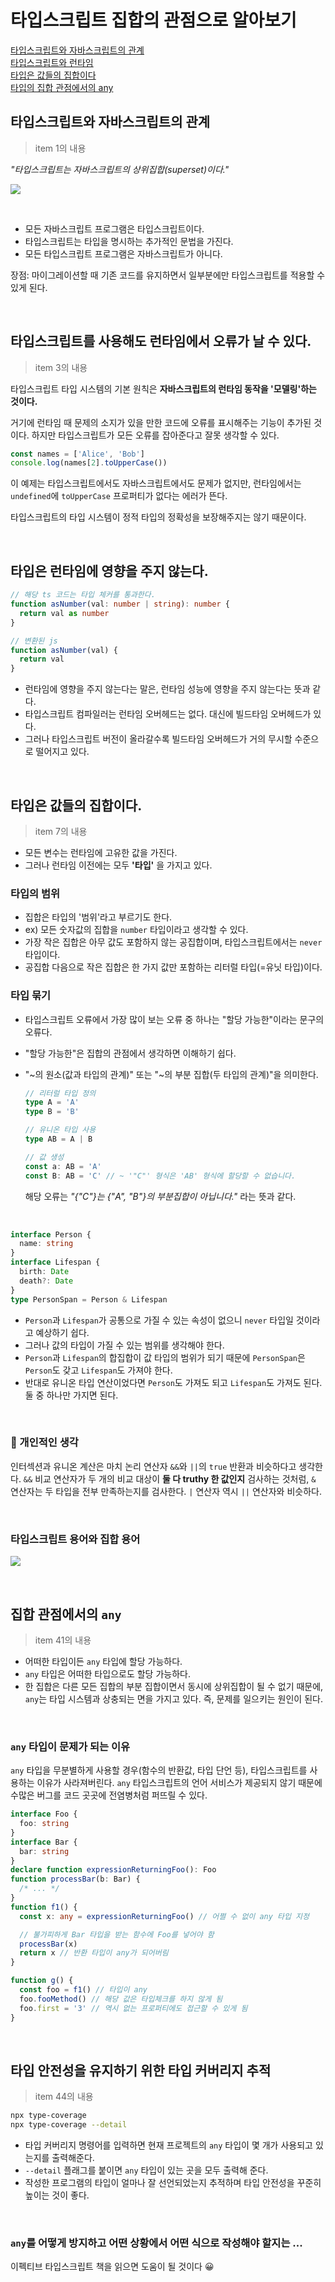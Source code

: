 # 타입스크립트 집합의 관점으로 알아보기

[타입스크립트와 자바스크립트의 관계](#타입스크립트와-자바스크립트의-관계) <br>
[타입스크립트와 런타임](#타입스크립트를-사용해도-런타임에서-오류가-날-수-있다) <br>
[타입은 값들의 집합이다](#타입은-값들의-집합이다) <br>
[타입의 집합 관점에서의 any](#집합-관점에서의-any) <br>

## 타입스크립트와 자바스크립트의 관계

> item 1의 내용

_"타입스크립트는 자바스크립트의 상위집합(superset)이다."_

![](./imgs/ts-js.png)

<br>

- 모든 자바스크립트 프로그램은 타입스크립트이다.
- 타입스크립트는 타입을 명시하는 추가적인 문법을 가진다.
- 모든 타입스크립트 프로그램은 자바스크립트가 아니다.

장점: 마이그레이션할 때 기존 코드를 유지하면서 일부분에만 타입스크립트를 적용할 수 있게 된다.

<br>

## 타입스크립트를 사용해도 런타임에서 오류가 날 수 있다.

> item 3의 내용

타입스크립트 타입 시스템의 기본 원칙은
**자바스크립트의 런타임 동작을 '모델링'하는 것이다.**

거기에 런타임 때 문제의 소지가 있을 만한 코드에 오류를 표시해주는 기능이 추가된 것이다.
하지만 타입스크립트가 모든 오류를 잡아준다고 잘못 생각할 수 있다.

```ts
const names = ['Alice', 'Bob']
console.log(names[2].toUpperCase())
```

이 예제는 타입스크립트에서도 자바스크립트에서도 문제가 없지만, 런타임에서는 `undefined`에 `toUpperCase` 프로퍼티가 없다는 에러가 뜬다.

타입스크립트의 타입 시스템이 정적 타입의 정확성을 보장해주지는 않기 때문이다.

<br>

## 타입은 런타임에 영향을 주지 않는다.

```ts
// 해당 ts 코드는 타입 체커를 통과한다.
function asNumber(val: number | string): number {
  return val as number
}

// 변환된 js
function asNumber(val) {
  return val
}
```

- 런타임에 영향을 주지 않는다는 말은, 런타임 성능에 영향을 주지 않는다는 뜻과 같다.
- 타입스크립트 컴파일러는 런타임 오버헤드는 없다. 대신에 빌드타임 오버헤드가 있다.
- 그러나 타입스크립트 버전이 올라갈수록 빌드타임 오버헤드가 거의 무시할 수준으로 떨어지고 있다.

<br>

## 타입은 값들의 집합이다.

> item 7의 내용

- 모든 변수는 런타임에 고유한 값을 가진다.
- 그러나 런타임 이전에는 모두 **'타입'** 을 가지고 있다.

### 타입의 범위

- 집합은 타입의 '범위'라고 부르기도 한다.
- ex) 모든 숫자값의 집합을 `number` 타입이라고 생각할 수 있다.
- 가장 작은 집합은 아무 값도 포함하지 않는 공집합이며, 타입스크립트에서는 `never` 타입이다.
- 공집합 다음으로 작은 집합은 한 가지 값만 포함하는 리터럴 타입(=유닛 타입)이다.

### 타입 묶기

- 타입스크립트 오류에서 가장 많이 보는 오류 중 하나는 "할당 가능한"이라는 문구의 오류다.
- "할당 가능한"은 집합의 관점에서 생각하면 이해하기 쉽다.
- "~의 원소(값과 타입의 관계)" 또는 "~의 부분 집합(두 타입의 관계)"을 의미한다.

  ```ts
  // 리터럴 타입 정의
  type A = 'A'
  type B = 'B'

  // 유니온 타입 사용
  type AB = A | B

  // 값 생성
  const a: AB = 'A'
  const B: AB = 'C' // ~ '"C"' 형식은 'AB' 형식에 할당할 수 없습니다.
  ```

  해당 오류는 _"{"C"}는 {"A", "B"}의 부분집합이 아닙니다."_ 라는 뜻과 같다.

<br>

```ts
interface Person {
  name: string
}
interface Lifespan {
  birth: Date
  death?: Date
}
type PersonSpan = Person & Lifespan
```

- `Person`과 `Lifespan`가 공통으로 가질 수 있는 속성이 없으니 `never` 타입일 것이라고 예상하기 쉽다.
- 그러나 값의 타입이 가질 수 있는 범위를 생각해야 한다.
- `Person`과 `Lifespan`의 합집합이 값 타입의 범위가 되기 때문에 `PersonSpan`은 `Person`도 갖고 `Lifespan`도 가져야 한다.
- 반대로 유니온 타입 연산이었다면 `Person`도 가져도 되고 `Lifespan`도 가져도 된다. 둘 중 하나만 가지면 된다.

<br>

### 💭 개인적인 생각

인터섹션과 유니온 계산은 마치 논리 연산자 `&&`와 `||`의 `true` 반환과 비슷하다고 생각한다. `&&` 비교 연산자가 두 개의 비교 대상이 **둘 다 truthy 한 값인지** 검사하는 것처럼, `&` 연산자는 두 타입을 전부 만족하는지를 검사한다. `|` 연산자 역시 `||` 연산자와 비슷하다.

<br>

### 타입스크립트 용어와 집합 용어

![](./imgs/ts-set.JPG)

<br>

## 집합 관점에서의 `any`

> item 41의 내용

- 어떠한 타입이든 `any` 타입에 할당 가능하다.
- `any` 타입은 어떠한 타입으로도 할당 가능하다.
- 한 집합은 다른 모든 집합의 부분 집합이면서 동시에 상위집합이 될 수 없기 때문에, `any`는 타입 시스템과 상충되는 면을 가지고 있다. 즉, 문제를 일으키는 원인이 된다.

<br>

### `any` 타입이 문제가 되는 이유

`any` 타입을 무분별하게 사용할 경우(함수의 반환값, 타입 단언 등), 타입스크립트를 사용하는 이유가 사라져버린다. `any` 타입스크립트의 언어 서비스가 제공되지 않기 때문에 수많은 버그를 코드 곳곳에 전염병처럼 퍼뜨릴 수 있다.

```ts
interface Foo {
  foo: string
}
interface Bar {
  bar: string
}
declare function expressionReturningFoo(): Foo
function processBar(b: Bar) {
  /* ... */
}
function f1() {
  const x: any = expressionReturningFoo() // 어쩔 수 없이 any 타입 지정

  // 불가피하게 Bar 타입을 받는 함수에 Foo를 넣어야 함
  processBar(x)
  return x // 반환 타입이 any가 되어버림
}

function g() {
  const foo = f1() // 타입이 any
  foo.fooMethod() // 해당 값은 타입체크를 하지 않게 됨
  foo.first = '3' // 역시 없는 프로퍼티에도 접근할 수 있게 됨
}
```

<br>

## 타입 안전성을 유지하기 위한 타입 커버리지 추적

> item 44의 내용

```bash
npx type-coverage
npx type-coverage --detail
```

- 타입 커버리지 명령어를 입력하면 현재 프로젝트의 `any` 타입이 몇 개가 사용되고 있는지를 출력해준다.
- `--detail` 플래그를 붙이면 `any` 타입이 있는 곳을 모두 출력해 준다.
- 작성한 프로그램의 타입이 얼마나 잘 선언되었는지 추적하며 타입 안전성을 꾸준히 높이는 것이 좋다.

<br>

### `any`를 어떻게 방지하고 어떤 상황에서 어떤 식으로 작성해야 할지는 ...

이펙티브 타입스크립트 책을 읽으면 도움이 될 것이다 😀
